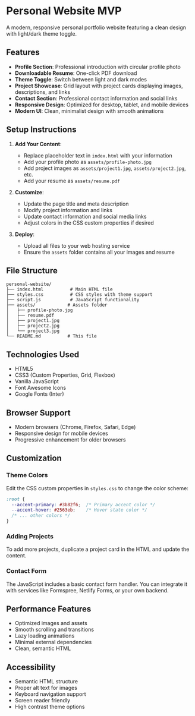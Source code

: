 # Personal Website MVP

A modern, responsive personal portfolio website featuring a clean design with light/dark theme toggle.

## Features

- **Profile Section**: Professional introduction with circular profile photo
- **Downloadable Resume**: One-click PDF download
- **Theme Toggle**: Switch between light and dark modes
- **Project Showcase**: Grid layout with project cards displaying images, descriptions, and links
- **Contact Section**: Professional contact information and social links
- **Responsive Design**: Optimized for desktop, tablet, and mobile devices
- **Modern UI**: Clean, minimalist design with smooth animations

## Setup Instructions

1. **Add Your Content**:
   - Replace placeholder text in `index.html` with your information
   - Add your profile photo as `assets/profile-photo.jpg`
   - Add project images as `assets/project1.jpg`, `assets/project2.jpg`, etc.
   - Add your resume as `assets/resume.pdf`

2. **Customize**:
   - Update the page title and meta description
   - Modify project information and links
   - Update contact information and social media links
   - Adjust colors in the CSS custom properties if desired

3. **Deploy**:
   - Upload all files to your web hosting service
   - Ensure the `assets` folder contains all your images and resume

## File Structure

```
personal-website/
├── index.html          # Main HTML file
├── styles.css          # CSS styles with theme support
├── script.js           # JavaScript functionality
├── assets/            # Assets folder
│   ├── profile-photo.jpg
│   ├── resume.pdf
│   ├── project1.jpg
│   ├── project2.jpg
│   └── project3.jpg
└── README.md          # This file
```

## Technologies Used

- HTML5
- CSS3 (Custom Properties, Grid, Flexbox)
- Vanilla JavaScript
- Font Awesome Icons
- Google Fonts (Inter)

## Browser Support

- Modern browsers (Chrome, Firefox, Safari, Edge)
- Responsive design for mobile devices
- Progressive enhancement for older browsers

## Customization

### Theme Colors
Edit the CSS custom properties in `styles.css` to change the color scheme:

```css
:root {
  --accent-primary: #3b82f6;  /* Primary accent color */
  --accent-hover: #2563eb;    /* Hover state color */
  /* ... other colors */
}
```

### Adding Projects
To add more projects, duplicate a project card in the HTML and update the content.

### Contact Form
The JavaScript includes a basic contact form handler. You can integrate it with services like Formspree, Netlify Forms, or your own backend.

## Performance Features

- Optimized images and assets
- Smooth scrolling and transitions
- Lazy loading animations
- Minimal external dependencies
- Clean, semantic HTML

## Accessibility

- Semantic HTML structure
- Proper alt text for images
- Keyboard navigation support
- Screen reader friendly
- High contrast theme options

